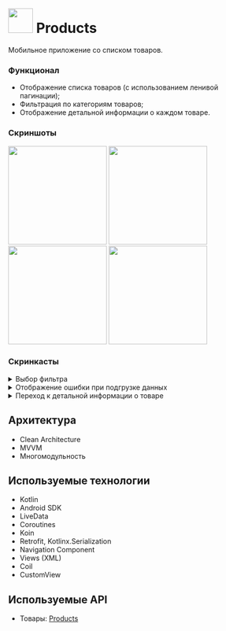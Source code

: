 # <image src='https://github.com/arshapshap/products/assets/48681339/5a15f5ff-a084-4363-bc0b-f783c18ccdb3' width=50 /> Products

  Мобильное приложение со списком товаров.

### Функционал

* Отображение списка товаров (с использованием ленивой пагинации);
* Фильтрация по категориям товаров;
* Отображение детальной информации о каждом товаре.

### Скриншоты
<image src='https://github.com/arshapshap/products/assets/48681339/5a3bf78f-5591-4f1b-82f4-a4d2cedc6d61' width=200 />
<image src='https://github.com/arshapshap/products/assets/48681339/1896df49-961b-40cb-aeca-c5f9517618aa' width=200 />
<image src='https://github.com/arshapshap/products/assets/48681339/d0278fcb-c0e9-43c9-b05b-0fbe7fe0552b' width=200 />
<image src='https://github.com/arshapshap/products/assets/48681339/4384e6ad-8bbd-4c64-aab9-d85fe911cdeb' width=200 />

### Скринкасты
<details><summary>Выбор фильтра</summary>
<br>
  <image src='https://github.com/arshapshap/products/assets/48681339/6ac18871-802a-4019-9afb-d5894dc61512' width=200 />
</details>
<details><summary>Отображение ошибки при подгрузке данных</summary>
<br>
  <image src='https://github.com/arshapshap/products/assets/48681339/7f301d69-ebfe-43fd-85c1-1f18cad106d5' width=200 />
</details>
<details><summary>Переход к детальной информации о товаре</summary>
<br>
  <image src='https://github.com/arshapshap/products/assets/48681339/d38a6a3d-4ea2-49d0-9864-c32b0a43238d' width=200 />
</details>

## Архитектура
* Clean Architecture
* MVVM
* Многомодульность

## Используемые технологии
* Kotlin
* Android SDK
* LiveData
* Coroutines
* Koin
* Retrofit, Kotlinx.Serialization
* Navigation Component
* Views (XML)
* Coil
* CustomView

## Используемые API
* Товары: [Products](https://dummyjson.com/products)
